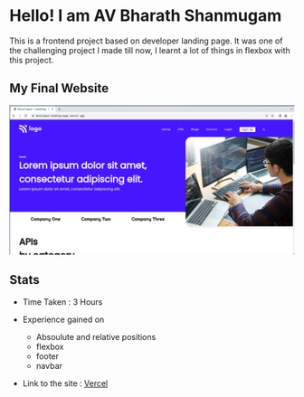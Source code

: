 # Hello! I am AV Bharath Shanmugam

This is a frontend project based on developer landing page. It was one of the challenging project I made till now, I learnt a lot of things in flexbox with this project. 

## My Final Website

![image](./final.png)

## Stats
- Time Taken : 3 Hours
- Experience gained on
    - Absoulute and relative positions
    - flexbox
    - footer
    - navbar

- Link to the site : [Vercel](https://developer-landing-page.vercel.app/)